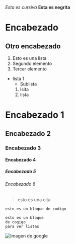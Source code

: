*Esta es cursiva*
**Esta es negrita**
# Encabezado
## Otro encabezado


1. Esto es una lista
2. Segundo elemento
3. Tercer elemento
* lista 1
  * Sublista
  1. lsita
  2. lista

# Encabezado 1
## Encabezado 2
### Encabezado 3
#### Encabezado 4
##### Encabezado 5
###### Encabezado 6

> esto es una cita


`esto es un bloque de codigo`

~~~
esto es un bloque
de cogigo
para ver listas
~~~

![Imagen de google](https://www.google.es/search?hl=es&tbm=isch&source=hp&biw=1920&bih=933&ei=xA-qW8LkI86XlwSdrrqgBQ&q=google&oq=google&gs_l=img.3..0l10.2659.3359.0.3534.8.6.0.2.2.0.122.393.3j1.4.0....0...1ac.1.64.img..2.6.406.0...0.ZPA2ad_6UO8#imgrc=jn3gHqOE62gnjM:)
